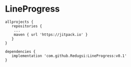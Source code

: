 # LineProgress

	allprojects {
	   repositories {
		...
		maven { url 'https://jitpack.io' }
	   }
	}
	
	dependencies {
	   implementation 'com.github.Redugsi:LineProgress:v0.1'
	}
